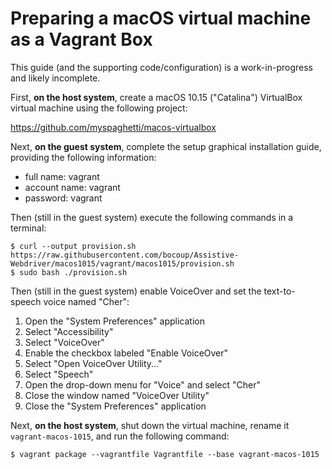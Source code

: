 # Preparing a macOS virtual machine as a Vagrant Box

This guide (and the supporting code/configuration) is a work-in-progress and
likely incomplete.

First, **on the host system**, create a macOS 10.15 ("Catalina") VirtualBox
virtual machine using the following project:

https://github.com/myspaghetti/macos-virtualbox

Next, **on the guest system**, complete the setup graphical installation guide,
providing the following information:

- full name: vagrant
- account name: vagrant
- password: vagrant

Then (still in the guest system) execute the following commands in a terminal:

    $ curl --output provision.sh https://raw.githubusercontent.com/bocoup/Assistive-Webdriver/macos1015/vagrant/macos1015/provision.sh
    $ sudo bash ./provision.sh

Then (still in the guest system) enable VoiceOver and set the text-to-speech
voice named "Cher":

1. Open the "System Preferences" application
2. Select "Accessibility"
3. Select "VoiceOver"
4. Enable the checkbox labeled "Enable VoiceOver"
5. Select "Open VoiceOver Utility..."
6. Select "Speech"
7. Open the drop-down menu for "Voice" and select "Cher"
8. Close the window named "VoiceOver Utility"
9. Close the "System Preferences" application

Next, **on the host system**, shut down the virtual machine, rename it
`vagrant-macos-1015`, and run the following command:

    $ vagrant package --vagrantfile Vagrantfile --base vagrant-macos-1015
